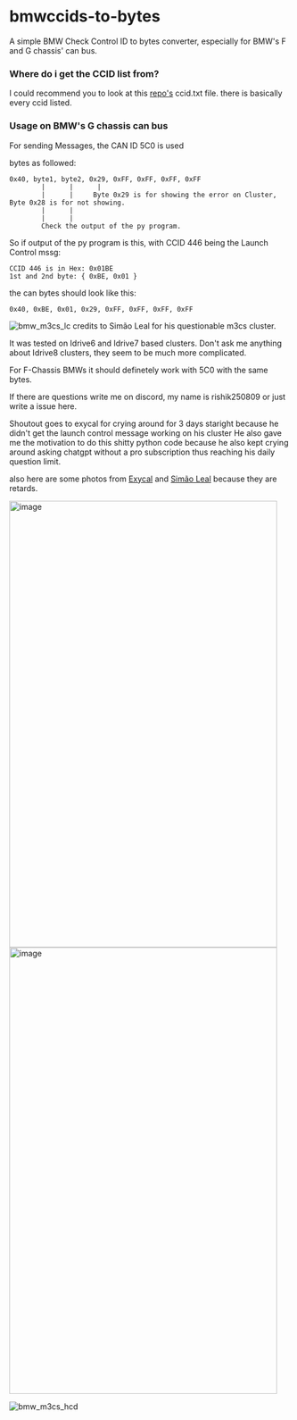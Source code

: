 # bmwccids-to-bytes
A simple BMW Check Control ID to bytes converter, especially for BMW's F and G chassis' can bus.

### Where do i get the CCID list from?


I could recommend you to look at this [repo's](https://github.com/gizmo87898/G30_Kombi_Controller/blob/main/cc%20ids.txt) ccid.txt file. there is basically every ccid listed.

### Usage on BMW's G chassis can bus

For sending Messages, the CAN ID 5C0 is used

bytes as followed:
```
0x40, byte1, byte2, 0x29, 0xFF, 0xFF, 0xFF, 0xFF
        |      |      |
        |      |     Byte 0x29 is for showing the error on Cluster, Byte 0x28 is for not showing.
        |      | 
        |      |
        Check the output of the py program.
```
So if output of the py program is this, with CCID 446 being the Launch Control mssg:
```
CCID 446 is in Hex: 0x01BE
1st and 2nd byte: { 0xBE, 0x01 }
```
the can bytes should look like this:
```
0x40, 0xBE, 0x01, 0x29, 0xFF, 0xFF, 0xFF, 0xFF
```
![bmw_m3cs_lc](https://github.com/user-attachments/assets/28160772-0d65-4556-8dc9-e7e4cb74ece2)
credits to Simão Leal for his questionable m3cs cluster.

It was tested on Idrive6 and Idrive7 based clusters. Don't ask me anything about Idrive8 clusters, they seem to be much more complicated.

For F-Chassis BMWs it should definetely work with 5C0 with the same bytes.

If there are questions write me on discord, my name is rishik250809 or just write a issue here.

Shoutout goes to exycal for crying around for 3 days staright because he didn't get the launch control message working on his cluster 
He also gave me the motivation to do this shitty python code because he also kept crying around asking chatgpt without a pro subscription thus reaching his daily question limit.

also here are some photos from [Exycal](https://github.com/exycalll) and [Simão Leal](https://github.com/simaopleal) because they are retards.

<img width="480" height="800" alt="image" src="https://github.com/user-attachments/assets/76f6473a-91ab-4cb9-b163-53c8f0101dbd" />

<img width="480" height="800" alt="image" src="https://github.com/user-attachments/assets/14600327-a1cf-49f2-b5db-784f1894e758" />


![bmw_m3cs_hcd](https://github.com/user-attachments/assets/71740224-2fc3-4984-9bb1-79c94f29932e)
